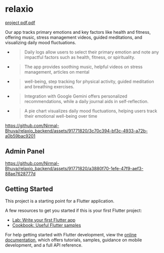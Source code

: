 # relaxio


[project pdf.pdf](https://github.com/user-attachments/files/16100685/project.pdf.pdf)


Our app tracks primary emotions and key factors like health and fitness, offering music, stress management
videos, guided meditations, and visualizing daily mood fluctuations.

- > Daily logs allow users to select their primary emotion and note any impactful factors such as health, fitness, or spirituality. 
- > The app provides soothing music, helpful videos on stress management, articles on mental
- > well-being, step tracking for physical activity, guided meditation and breathing exercises.
- > Integration with Google Gemini offers personalized recommendations, while a daily journal aids in self-reflection. 
- > A pie chart visualizes daily mood fluctuations, helping users track their emotional well-being over time


https://github.com/Nirmal-Bhuva/relaxio_backend/assets/91771820/3c70c394-bf3c-4933-a72b-a0b59bac9201


## Admin Panel

https://github.com/Nirmal-Bhuva/relaxio_backend/assets/91771820/a3880f70-1efe-47f9-aef3-88ae7628777d



## Getting Started

This project is a starting point for a Flutter application.

A few resources to get you started if this is your first Flutter project:

- [Lab: Write your first Flutter app](https://docs.flutter.dev/get-started/codelab)
- [Cookbook: Useful Flutter samples](https://docs.flutter.dev/cookbook)

For help getting started with Flutter development, view the
[online documentation](https://docs.flutter.dev/), which offers tutorials,
samples, guidance on mobile development, and a full API reference.
